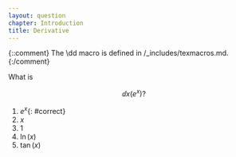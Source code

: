 ```yaml
---
layout: question
chapter: Introduction
title: Derivative
---
```

{::comment}
The \dd macro is defined in /_includes/texmacros.md.
{:/comment}

What is 

$$
\dd{}{x}\left(e^x\right)?
$$

1. *$e^x$*{: #correct}
1. $x$
1. $1$
1. $\ln(x)$
1. $\tan(x)$
